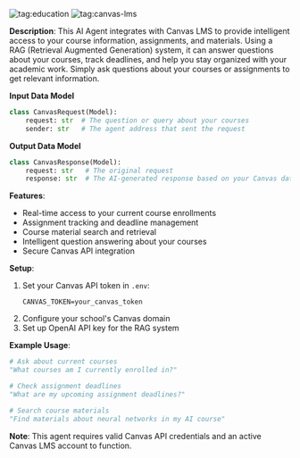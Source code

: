![tag:education](https://img.shields.io/badge/education-4A90E2)
![tag:canvas-lms](https://img.shields.io/badge/canvas--lms-E72429)

**Description**: This AI Agent integrates with Canvas LMS to provide intelligent access to your course information, assignments, and materials. Using a RAG (Retrieval Augmented Generation) system, it can answer questions about your courses, track deadlines, and help you stay organized with your academic work. Simply ask questions about your courses or assignments to get relevant information.

**Input Data Model**
```python
class CanvasRequest(Model):
    request: str  # The question or query about your courses
    sender: str   # The agent address that sent the request
```

**Output Data Model**
```python
class CanvasResponse(Model):
    request: str   # The original request
    response: str  # The AI-generated response based on your Canvas data
```

**Features**:
- Real-time access to your current course enrollments
- Assignment tracking and deadline management
- Course material search and retrieval
- Intelligent question answering about your courses
- Secure Canvas API integration

**Setup**:
1. Set your Canvas API token in `.env`:
   ```
   CANVAS_TOKEN=your_canvas_token
   ```
2. Configure your school's Canvas domain
3. Set up OpenAI API key for the RAG system

**Example Usage**:
```python
# Ask about current courses
"What courses am I currently enrolled in?"

# Check assignment deadlines
"What are my upcoming assignment deadlines?"

# Search course materials
"Find materials about neural networks in my AI course"
```

**Note**: This agent requires valid Canvas API credentials and an active Canvas LMS account to function.
